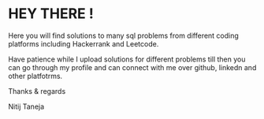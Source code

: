 # HEY THERE !
Here you will find solutions to many sql problems from different coding platforms including Hackerrank and Leetcode.

Have patience while I upload solutions for different problems till then you can go through my profile and can connect with me over github, linkedn and other platfotrms.

Thanks & regards

Nitij Taneja
